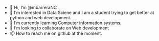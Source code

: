 - 👋 Hi, I’m @mbarreraNC
- 👀 I’m interested in Data Sciene and I am a student trying to get better at python and web development. 
- 🌱 I’m currently learning Computer information systems.
- 💞️ I’m looking to collaborate on Web development
- 📫 How to reach me on github at the moment. 

<!---
mbarreraNC/mbarreraNC is a ✨ special ✨ repository because its `README.md` (this file) appears on your GitHub profile.
You can click the Preview link to take a look at your changes.
--->
